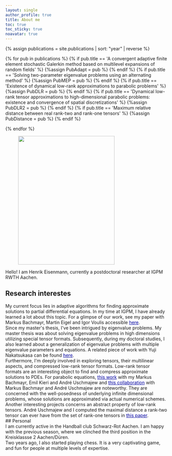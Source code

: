 ```yaml
---
layout: single
author_profile: true
title: About me
toc: true
toc_sticky: true
noavatar: true
---
```


{% assign publications = site.publications | sort: "year" | reverse %}

{% for pub in publications %}
{% if pub.title == 'A convergent adaptive finite element stochastic Galerkin method based on multilevel expansions of random fields' %}
    {%assign PubAdapt = pub %}
{% endif %}
{% if pub.title == 'Solving two-parameter eigenvalue problems using an alternating method' %}
    {%assign PubMEP = pub %}
{% endif %}
{% if pub.title == 'Existence of dynamical low-rank approximations to parabolic problems' %}
    {%assign PubDLR = pub %}
{% endif %}
{% if pub.title == 'Dynamical low-rank tensor approximations to high-dimensional parabolic problems: existence and convergence of spatial discretizations' %}
    {%assign PubDLR2 = pub %}
{% endif %}
{% if pub.title == 'Maximum relative distance between real rank-two and rank-one tensors' %}
    {%assign PubDistance = pub %}
{% endif %}

{% endfor %}

<figure>
<img src="/assets/pictures/meformal.jpg" style="width:300px;height:400px;">
</figure>

<div class="blocked">
Hello! I am Henrik Eisenmann, currently a postdoctoral researcher at IGPM RWTH Aachen. 
</div>

## Research interestes

<div class="blocked">
My current focus lies in adaptive algorithms for finding approximate solutions to partial differential equations. In my time at IGPM, I have already learned a lot about this topic. For a glimpse of our work, see my paper with Markus Bachmayr, Martin Eigel and Igor Voulis accessible <a style="color:0000A0"  href="{{PubAdapt.link}}"> here</a>.
</div>
<div class="blocked">
Since my master's thesis, I've been intrigued by eigenvalue problems. My master thesis was about solving eigenvalue problems in high dimensions utilizing special tensor formats. Subsequently, during my doctoral studies, I also learned about a generalization of eigenvalue problems with multiple eigenvalue parameters and equations.  A related piece of work with Yuji Nakatsukasa can be found <a style="color:0000A0" href="{{PubMEP.link}}"> here</a>.
</div>
<div class="blocked">
Furthermore, I'm deeply involved in exploring tensors, their multilinear aspects, and compressed low-rank tensor formats. Low-rank tensor formats are an interesting object to find and compress approximate solutions to PDEs. For parabolic equations, <a style="color:0000A0" href="{{PubDLR.link}}"> this work</a> with my Markus Bachmayr, Emil Kieri and André Uschmajew and <a style="color:0000A0" href="{{PubDLR2.link}}"> this collaboration</a> with Markus Bachmayr and André Uschmajew are noteworthy. They are concerned with the well-posedness of underlying infinite dimensional problems, whose solutions are approximated via actual numerical schemes. 
Another interesting projects concerns an abstract property of low-rank tensors. André Uschmajew and I computed the maximal distance a rank-two tensor can ever have from the set of rank-one tensors in <a style="color:0000A0" href="{{PubDistance.link}}"> this paper</a>.
</div>
## Personal

<div class="blocked">
I am currently active in the Handball club Schwarz-Rot Aachen. I am happy with the previous season, where we clinched the third position in the Kreisklassse 2 Aachen/Düren.
</div>
<div class="blocked">
Two years ago, I also started playing chess. It is a very captivating game, and fun for people at multiple levels of expertise.
</div>
